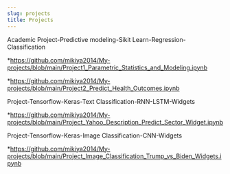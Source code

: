 ```yaml
---
slug: projects
title: Projects
---
```


Academic Project-Predictive modeling-Sikit Learn-Regression-Classification

*https://github.com/mikiya2014/My-projects/blob/main/Project1_Parametric_Statistics_and_Modeling.ipynb

*https://github.com/mikiya2014/My-projects/blob/main/Project2_Predict_Health_Outcomes.ipynb

Project-Tensorflow-Keras-Text Classification-RNN-LSTM-Widgets

*https://github.com/mikiya2014/My-projects/blob/main/Project_Yahoo_Description_Predict_Sector_Widget.ipynb

Project-Tensorflow-Keras-Image Classification-CNN-Widgets

*https://github.com/mikiya2014/My-projects/blob/main/Project_Image_Classification_Trump_vs_Biden_Widgets.ipynb

